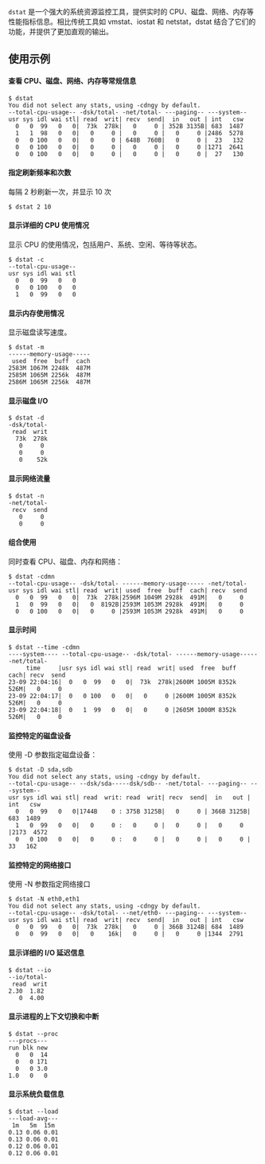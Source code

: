 
`dstat` 是一个强大的系统资源监控工具，提供实时的 CPU、磁盘、网络、内存等性能指标信息。相比传统工具如 vmstat、iostat 和 netstat，dstat 结合了它们的功能，并提供了更加直观的输出。

## 使用示例

#### 查看 CPU、磁盘、网络、内存等常规信息
```shell
$ dstat
You did not select any stats, using -cdngy by default.
--total-cpu-usage-- -dsk/total- -net/total- ---paging-- ---system--
usr sys idl wai stl| read  writ| recv  send|  in   out | int   csw
  0   0  99   0   0|  73k  278k|   0     0 | 352B 3135B| 683  1487
  1   1  98   0   0|   0     0 |   0     0 |   0     0 |2486  5278
  0   0 100   0   0|   0     0 | 648B  760B|   0     0 |  23   132
  0   0 100   0   0|   0     0 |   0     0 |   0     0 |1271  2641
  0   0 100   0   0|   0     0 |   0     0 |   0     0 |  27   130
```

#### 指定刷新频率和次数

每隔 2 秒刷新一次，并显示 10 次

```shell
$ dstat 2 10
```

#### 显示详细的 CPU 使用情况

显示 CPU 的使用情况，包括用户、系统、空闲、等待等状态。

```shell
$ dstat -c
--total-cpu-usage--
usr sys idl wai stl
  0   0  99   0   0
  0   0 100   0   0
  1   0  99   0   0
```

#### 显示内存使用情况

显示磁盘读写速度。

```shell
$ dstat -m
------memory-usage-----
 used  free  buff  cach
2583M 1067M 2248k  487M
2585M 1065M 2256k  487M
2586M 1065M 2256k  487M
```

#### 显示磁盘 I/O

```shell
$ dstat -d
-dsk/total-
 read  writ
  73k  278k
   0     0
   0     0
   0    52k
```

#### 显示网络流量

```shell
$ dstat -n
-net/total-
 recv  send
   0     0
   0     0
```

#### 组合使用

同时查看 CPU、磁盘、内存和网络：

```shell
$ dstat -cdmn
--total-cpu-usage-- -dsk/total- ------memory-usage----- -net/total-
usr sys idl wai stl| read  writ| used  free  buff  cach| recv  send
  0   0  99   0   0|  73k  278k|2596M 1049M 2928k  491M|   0     0
  1   0  99   0   0|   0  8192B|2593M 1053M 2928k  491M|   0     0
  0   0 100   0   0|   0     0 |2593M 1053M 2928k  491M|   0     0
```

#### 显示时间

```shell
$ dstat --time -cdmn
----system---- --total-cpu-usage-- -dsk/total- ------memory-usage----- -net/total-
     time     |usr sys idl wai stl| read  writ| used  free  buff  cach| recv  send
23-09 22:04:16|  0   0  99   0   0|  73k  278k|2600M 1005M 8352k  526M|   0     0
23-09 22:04:17|  0   0 100   0   0|   0     0 |2600M 1005M 8352k  526M|   0     0
23-09 22:04:18|  0   1  99   0   0|   0     0 |2605M 1000M 8352k  526M|   0     0
```

#### 监控特定的磁盘设备

使用 -D 参数指定磁盘设备：

```shell
$ dstat -D sda,sdb
You did not select any stats, using -cdngy by default.
--total-cpu-usage-- --dsk/sda-----dsk/sdb-- -net/total- ---paging-- ---system--
usr sys idl wai stl| read  writ: read  writ| recv  send|  in   out | int   csw
  0   0  99   0   0|1744B    0 : 375B 3125B|   0     0 | 366B 3125B| 683  1489
  1   0  99   0   0|   0     0 :   0     0 |   0     0 |   0     0 |2173  4572
  0   0 100   0   0|   0     0 :   0     0 |   0     0 |   0     0 |  33   162
```

#### 监控特定的网络接口

使用 -N 参数指定网络接口

```shell
$ dstat -N eth0,eth1
You did not select any stats, using -cdngy by default.
--total-cpu-usage-- -dsk/total- --net/eth0- ---paging-- ---system--
usr sys idl wai stl| read  writ| recv  send|  in   out | int   csw
  0   0  99   0   0|  73k  278k|   0     0 | 366B 3124B| 684  1489
  0   0  99   0   0|   0    16k|   0     0 |   0     0 |1344  2791
```

#### 显示详细的 I/O 延迟信息

```shell
$ dstat --io
--io/total-
 read  writ
2.30  1.82
   0  4.00
```

#### 显示进程的上下文切换和中断

```shell
$ dstat --proc
---procs---
run blk new
  0   0  14
  0   0 171
  0   0 3.0
1.0   0   0
```

#### 显示系统负载信息

```shell
$ dstat --load
---load-avg---
 1m   5m  15m
0.13 0.06 0.01
0.13 0.06 0.01
0.12 0.06 0.01
0.12 0.06 0.01
```